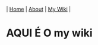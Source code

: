 | [Home](https://carlosvitr.github.io/WikiPost/) |  [About](about.md/)  | [My Wiki](mywiki.md/) |

# AQUI É O my wiki
